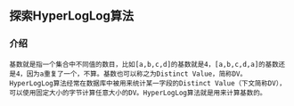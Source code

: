 ## 探索HyperLogLog算法

### 介绍
```text
基数就是指一个集合中不同值的数目，比如[a,b,c,d]的基数就是4，[a,b,c,d,a]的基数还是4，因为a重复了一个，不算。基数也可以称之为Distinct Value，简称DV。
HyperLogLog算法经常在数据库中被用来统计某一字段的Distinct Value（下文简称DV），可以使用固定大小的字节计算任意大小的DV。HyperLogLog算法就是用来计算基数的。
```
### 